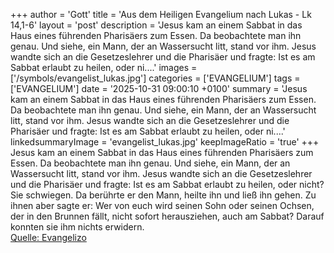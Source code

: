 +++
author = 'Gott'
title = 'Aus dem Heiligen Evangelium nach Lukas - Lk 14,1-6'
layout = 'post'
description = 'Jesus kam an einem Sabbat in das Haus eines führenden Pharisäers zum Essen. Da beobachtete man ihn genau. Und siehe, ein Mann, der an Wassersucht litt, stand vor ihm. Jesus wandte sich an die Gesetzeslehrer und die Pharisäer und fragte: Ist es am Sabbat erlaubt zu heilen, oder ni....'
images = ['/symbols/evangelist_lukas.jpg']
categories = ['EVANGELIUM']
tags = ['EVANGELIUM']
date = '2025-10-31 09:00:10 +0100'
summary = 'Jesus kam an einem Sabbat in das Haus eines führenden Pharisäers zum Essen. Da beobachtete man ihn genau. Und siehe, ein Mann, der an Wassersucht litt, stand vor ihm. Jesus wandte sich an die Gesetzeslehrer und die Pharisäer und fragte: Ist es am Sabbat erlaubt zu heilen, oder ni....'
linkedsummaryImage = 'evangelist_lukas.jpg'
keepImageRatio = 'true'
+++
Jesus kam an einem Sabbat in das Haus eines führenden Pharisäers zum Essen. Da beobachtete man ihn genau.
Und siehe, ein Mann, der an Wassersucht litt, stand vor ihm.
Jesus wandte sich an die Gesetzeslehrer und die Pharisäer und fragte: Ist es am Sabbat erlaubt zu heilen, oder nicht?
Sie schwiegen.<!--more--> Da berührte er den Mann, heilte ihn und ließ ihn gehen.
Zu ihnen aber sagte er: Wer von euch wird seinen Sohn oder seinen Ochsen, der in den Brunnen fällt, nicht sofort herausziehen, auch am Sabbat?
Darauf konnten sie ihm nichts erwidern.<br> [Quelle: Evangelizo](https://evangeliumtagfuertag.org/DE/gospel)